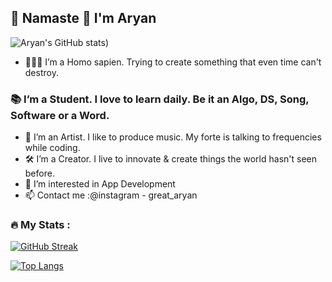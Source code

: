 ## 👋 Namaste 🙏 I'm Aryan

![Aryan's GitHub stats](https://github-readme-stats.vercel.app/api?username=great-aryan&theme=dark&show_icons=true&hide=contribs,issues))

- 🙎🏽‍♂️ I’m a Homo sapien. Trying to create something that even time can't destroy.
### 📚 I’m a Student. I love to learn daily. Be it an Algo, DS, Song, Software or a Word.
- 🎨 I’m an Artist. I like to produce music. My forte is talking to frequencies while coding.
- 🛠  I’m a Creator. I live to innovate & create things the world hasn't seen before.
- 👀 I’m interested in App Development
- 📫 Contact me :@instagram - great_aryan

### :fire: My Stats :
[![GitHub Streak](http://github-readme-streak-stats.herokuapp.com?user=great-aryan&theme=dark&background=000000)](https://git.io/streak-stats)

[![Top Langs](https://github-readme-stats.vercel.app/api/top-langs/?username=great-aryan&layout=compact&theme=vision-friendly-dark)](https://github.com/anuraghazra/github-readme-stats)

<!---
great-aryan/great-aryan is a ✨ special ✨ repository because its `README.md` (this file) appears on your GitHub profile.
You can click the Preview link to take a look at your changes.
--->
